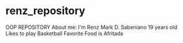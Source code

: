 # renz_repository
OOP REPOSITORY
About me:
I'm Renz Mark D. Sabeniano
19 years old
Likes to play Basketball 
Favorite Food is Afritada
